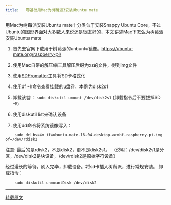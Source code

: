 ```yaml
---
title:   零基础用Mac为树莓派3安装Ubuntu mate
---
```





用Mac为树莓派安装Ubuntu mate十分类似于安装Snappy Ubuntu Core，不过Ubuntu的图形界面对大多数人来说还是很友好的，本文讲述Mac下怎么为树莓派安装Ubuntu mate

<!--more-->

1. 首先去官网下载用于树莓派的unbuntu镜像。https://ubuntu-mate.org/raspberry-pi/

2. 使用Mac自带的解压缩工具解压后缀为xz的文件，得到img文件

3. 使用[SDFromatter](https://www.sdcard.org/downloads/formatter_4/eula_mac/index.html)工具将SD卡格式化

4. 使用df -h命令查看挂载的u盘卷，本例为disk2s1

5. 卸载该卷： `sudo diskutil umount /dev/disk2s1` (卸载指令后不要拔掉SD卡)

6. 使用diskutil list来确认设备

7. 使用dd命令将系统镜像写入：

```
    sudo dd bs=4m if=ubuntu-mate-16.04-desktop-armhf-raspberry-pi.img of=/dev/rdisk2
```

>
注意: 最后的是rdisk2，不是disk2，更不是disk2s1。
（说明：/dev/disk2s1是分区，/dev/disk2是块设备，/dev/rdisk2是原始字符设备）

经过漫长的等待，刷入完毕，卸载设备。将sd卡插入树莓派，进行常规安装。
卸载指令：

        sudo diskutil unmountDisk /dev/disk2
        
        
        
---
[转载原文](https://1024coder.com/topic/40)



